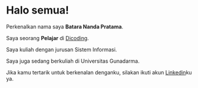 # Halo semua! 

Perkenalkan nama saya **Batara Nanda Pratama**.<br>

Saya seorang **Pelajar** di [Dicoding](https://www.dicoding.com/).<br>

Saya kuliah dengan jurusan Sistem Informasi.<br>

Saya juga sedang berkuliah di Universitas Gunadarma.<br>

Jika kamu tertarik untuk berkenalan denganku, silakan ikuti akun [Linkedin]((https://www.linkedin.com/in/batara-nanda-pratama-55773a330/))ku ya.
<!---
bataranp75/bataranp75 is a ✨ special ✨ repository because its `README.md` (this file) appears on your GitHub profile.
You can click the Preview link to take a look at your changes.
--->
